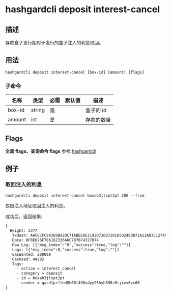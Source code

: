 # hashgardcli deposit interest-cancel

## 描述

存款盒子发行期对于发行的盒子注入的利息取回。



## 用法

```shell
hashgardcli deposit interest-cancel [box-id] [amount] [flags]
```



### 子命令

| 名称   | 类型   | 必需 | 默认值 | 描述         |
| ------ | ------ | -------- | ------ | ------------ |
| box-id | string | 是       |        | 盒子的 id |
| amount | int    | 是       |        | 存款的数量   |



## Flags

**全局 flags、查询命令 flags** 参考:[hashgardcli](../README.md)

## 例子
### 取回注入的利息

```shell
hashgardcli deposit interest-cancel boxab3jlxpt2pt 200 --from
```

仅限注入地址取回注入的利息。



成功后，返回结果:
```txt
{
  Height: 3377
   TxHash: AAFECFC993E0B920C71ABEE8E21920726872018502468B71A22A03C12745412E
   Data: 0F0E626F786162336A6C787074327074
   Raw Log: [{"msg_index":"0","success":true,"log":""}]
   Logs: [{"msg_index":0,"success":true,"log":""}]
   GasWanted: 200000
   GasUsed: 44292
   Tags:
     - action = interest_cancel
     - category = deposit
     - id = boxab3jlxpt2pt
     - sender = gard1prflhd5h66l498vdyy95hyh898r0tjxvv6vc60
}
```
